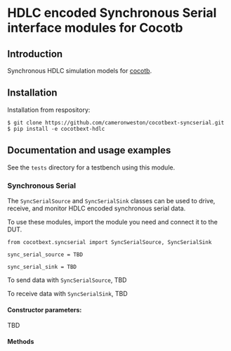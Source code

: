 # HDLC encoded Synchronous Serial interface modules for Cocotb

## Introduction

Synchronous HDLC simulation models for [cocotb](https://GitHub.com/cocotb/cocotb).

## Installation

Installation from respository: 
	
	$ git clone https://github.com/cameronweston/cocotbext-syncserial.git
	$ pip install -e cocotbext-hdlc

## Documentation and usage examples

See the `tests` directory for a testbench using this module.

### Synchronous Serial

The `SyncSerialSource` and `SyncSerialSink` classes can be used to drive, receive, and monitor HDLC encoded synchronous serial data.

To use these modules, import the module you need and connect it to the DUT. 

	from cocotbext.syncserial import SyncSerialSource, SyncSerialSink
	
	sync_serial_source = TBD

	sync_serial_sink = TBD

To send data with `SyncSerialSource`, TBD

To receive data with `SyncSerialSink`, TBD

#### Constructor parameters:
TBD

#### Methods